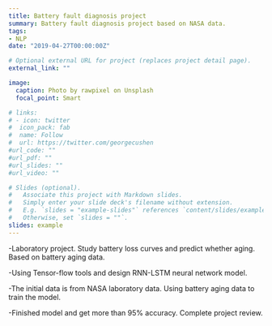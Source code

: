 ```yaml
---
title: Battery fault diagnosis project
summary: Battery fault diagnosis project based on NASA data.
tags:
- NLP
date: "2019-04-27T00:00:00Z"

# Optional external URL for project (replaces project detail page).
external_link: ""

image:
  caption: Photo by rawpixel on Unsplash
  focal_point: Smart

# links:
# - icon: twitter
#  icon_pack: fab
#  name: Follow
#  url: https://twitter.com/georgecushen
#url_code: ""
#url_pdf: ""
#url_slides: ""
#url_video: ""

# Slides (optional).
#   Associate this project with Markdown slides.
#   Simply enter your slide deck's filename without extension.
#   E.g. `slides = "example-slides"` references `content/slides/example-slides.md`.
#   Otherwise, set `slides = ""`.
slides: example
---
```



-Laboratory project. Study battery loss curves and predict whether aging. Based on battery aging data. 

-Using Tensor-flow tools and design RNN-LSTM neural network model.

-The initial data is from NASA laboratory data. Using battery aging data to train the model.

-Finished model and get more than 95% accuracy. Complete project review.
